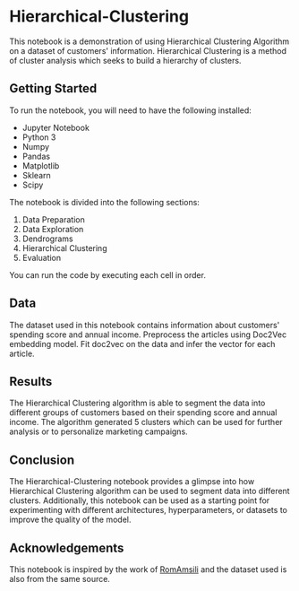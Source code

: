 # Hierarchical-Clustering

This notebook is a demonstration of using Hierarchical Clustering Algorithm on a dataset of customers' information. Hierarchical Clustering is a method of cluster analysis which seeks to build a hierarchy of clusters.

## Getting Started

To run the notebook, you will need to have the following installed:
* Jupyter Notebook
* Python 3
* Numpy
* Pandas
* Matplotlib
* Sklearn
* Scipy

The notebook is divided into the following sections:
1. Data Preparation
2. Data Exploration
3. Dendrograms
4. Hierarchical Clustering
5. Evaluation

You can run the code by executing each cell in order.

## Data

The dataset used in this notebook contains information about customers' spending score and annual income. Preprocess the articles using Doc2Vec embedding model.
Fit doc2vec on the data and infer the vector for each article. 

## Results

The Hierarchical Clustering algorithm is able to segment the data into different groups of customers based on their spending score and annual income. The algorithm generated 5 clusters which can be used for further analysis or to personalize marketing campaigns.

## Conclusion

The Hierarchical-Clustering notebook provides a glimpse into how Hierarchical Clustering algorithm can be used to segment data into different clusters. Additionally, this notebook can be used as a starting point for experimenting with different architectures, hyperparameters, or datasets to improve the quality of the model.

## Acknowledgements

This notebook is inspired by the work of [RomAmsili](https://github.com/RomAmsili) and the dataset used is also from the same source.

